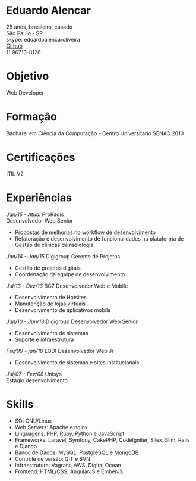 # Eduardo Alencar
28 anos, brasileiro, casado  
São Paulo - SP  
skype: eduardoalencaroliveira    
[Github](http://github.com/edueo)    
11 96713-8126     

# Objetivo
Web Developer

# Formação 
Bacharel em Ciência da Computação - Centro Universitario SENAC 2010

# Certificações
ITIL V2

# Experiências

*Jan/15 - Atual*
ProRadis  
Desenvolvedor Web Senior  
* Propostas de melhorias no workflow de desenvolvimento
* Refatoração e desenvolvimento de funcionalidades na plataforma de Gestão de clinicas de radiologia.

*Jan/14 - Jan/15*
Digigroup
Gerente de Projetos
* Gestão de projetos digitais
* Coordenação da equipe de desenvolvimento

*Jul/13 - Dez/13*
BG7
Desenvolvedor Web e Mobile
* Desenvolvimento de Hotsites
* Manutenção de lojas virtuais
* Desenvolvimento de aplicativos mobile

*Jun/10 - Jun/13*
Digigroup
Desenvolvedor Web Senior
* Desenvolvimento de sistemas
* Suporte e infraestrutura

*Fev/09 - jan/10*
LQDI
Desenvolvedor Web Jr
* Desenvolvimento de sistemas e sites institucionais

*Jul/07 - Fev/08*
Unisys  
Estágio desenvolvimento  

# Skills

* SO: GNU/Linux
* Web Servers: Apache e nginx
* Linguagens: PHP, Ruby, Python e JavaScript
* Frameworks: Laravel, Symfony, CakePHP, CodeIgniter, Silex, Slim, Rails e Django
* Banco de Dados: MySQL, PostgreSQL e MongoDB
* Controle de versão: GIT e SVN
* Infraestrutura: Vagrant, AWS, Digital Ocean
* Frontend: HTML/CSS, AngularJS e EmberJS


